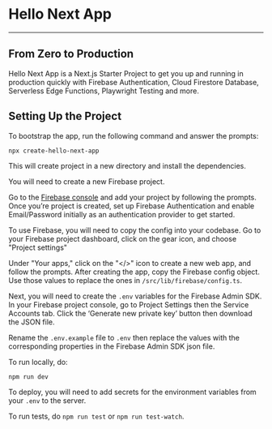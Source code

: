 # Hello Next App

----

## From Zero to Production

Hello Next App is a Next.js Starter Project to get you up and running in production quickly with Firebase Authentication, Cloud Firestore Database, Serverless Edge Functions, Playwright Testing and more.

## Setting Up the Project

To bootstrap the app, run the following command and answer the prompts:

```
npx create-hello-next-app
```

This will create project in a new directory and install the dependencies.

You will need to create a new Firebase project.

Go to the [Firebase console](https://console.firebase.google.com/) and add your project by following the prompts. Once you’re project is created, set up Firebase Authentication and enable Email/Password initially as an authentication provider to get started.

To use Firebase, you will need to copy the config into your codebase. Go to your Firebase project dashboard, click on the gear icon, and choose "Project settings"

Under "Your apps," click on the "</>" icon to create a new web app, and follow the prompts. After creating the app, copy the Firebase config object. Use those values to replace the ones in `/src/lib/firebase/config.ts`.

Next, you will need to create the `.env` variables for the Firebase Admin SDK. In your Firebase project console, go to Project Settings then the Service Accounts tab. Click the ‘Generate new private key’ button then download the JSON file. 

Rename the `.env.example` file to `.env` then replace the values with the corresponding properties in the Firebase Admin SDK json file.

To run locally, do:

```
npm run dev
```

To deploy, you will need to add secrets for the environment variables from your `.env` to the server. 

To run tests, do `npm run test` or `npm run test-watch`.
